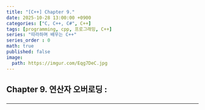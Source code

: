 ```yaml
---
title: "[C++] Chapter 9."
date: 2025-10-28 13:00:00 +0900
categories: ["C, C++, C#", C++]
tags: [programming, cpp, 프로그래밍, C++]
series: "따라하며 배우는 C++"
series_order : 0
math: true
published: false
image:
  path: https://imgur.com/Eqg7DeC.jpg
---
```


## Chapter 9. 연산자 오버로딩 : 

### 

---
